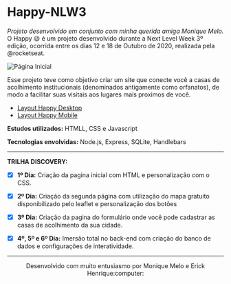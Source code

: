 # Happy-NLW3 
*Projeto desenvolvido em conjunto com minha querida amiga Monique Melo.<br/>*
O Happy :smiley: é um projeto desenvolvido durante a Next Level Week 3º edição, ocorrida entre os dias 12 e 18 de Outubro de 2020, realizada pela @rocketseat. 

![Página Inicial](https://github.com/guilhermecapitao/nlw3-discovery-happy/blob/master/.github/happy.png)

Esse projeto teve como objetivo criar um site que conecte você a casas de acolhimento institucionais (denominados antigamente como orfanatos), de modo a facilitar suas visitais aos lugares mais proximos de você.

* [Layout Happy Desktop](https://www.figma.com/file/3b0P6pmWr4aYB897oOBRjM/Happy-Web-(Copy)?node-id=0%3A1)
* [Layout Happy Mobile](https://www.figma.com/file/X27FfVxAgy9f5IFa7ONlph/Happy-Mobile?node-id=0%3A1)

**Estudos utilizados:** HTMLL, CSS e Javascript

**Tecnologias envolvidas:** Node.js, Express, SQLite, Handlebars

*** 
**TRILHA DISCOVERY:**
- [X] **1º Dia:** Criação da pagina inicial com HTML e personalização com o CSS.
- [X] **2º Dia:** Criação da segunda página com utilização do mapa gratuito disponibilizado pelo leaflet e personalização dos botões
- [X] **3º Dia:** Criação da pagina do formulário onde você pode cadastrar as casas de acolhimento da sua cidade.
- [X] **4º, 5º e 6º Dia:** Imersão total no back-end com criação do banco de dados e configurações de interatividade.


***
<center>Desenvolvido com muito entusiasmo por Monique Melo e Erick Henrique:computer:</center>
